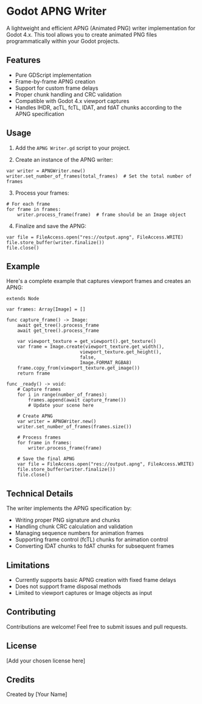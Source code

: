# Godot APNG Writer

A lightweight and efficient APNG (Animated PNG) writer implementation for Godot 4.x. This tool allows you to create animated PNG files programmatically within your Godot projects.

## Features

- Pure GDScript implementation
- Frame-by-frame APNG creation
- Support for custom frame delays
- Proper chunk handling and CRC validation
- Compatible with Godot 4.x viewport captures
- Handles IHDR, acTL, fcTL, IDAT, and fdAT chunks according to the APNG specification

## Usage

1. Add the `APNG Writer.gd` script to your project.

2. Create an instance of the APNG writer:
```gdscript
var writer = APNGWriter.new()
writer.set_number_of_frames(total_frames)  # Set the total number of frames
```

3. Process your frames:
```gdscript
# For each frame
for frame in frames:
    writer.process_frame(frame)  # frame should be an Image object
```

4. Finalize and save the APNG:
```gdscript
var file = FileAccess.open("res://output.apng", FileAccess.WRITE)
file.store_buffer(writer.finalize())
file.close()
```

## Example

Here's a complete example that captures viewport frames and creates an APNG:

```gdscript
extends Node

var frames: Array[Image] = []

func capture_frame() -> Image:
    await get_tree().process_frame
    await get_tree().process_frame
    
    var viewport_texture = get_viewport().get_texture()
    var frame = Image.create(viewport_texture.get_width(), 
                           viewport_texture.get_height(), 
                           false, 
                           Image.FORMAT_RGBA8)
    frame.copy_from(viewport_texture.get_image())
    return frame

func _ready() -> void:
    # Capture frames
    for i in range(number_of_frames):
        frames.append(await capture_frame())
        # Update your scene here
    
    # Create APNG
    var writer = APNGWriter.new()
    writer.set_number_of_frames(frames.size())
    
    # Process frames
    for frame in frames:
        writer.process_frame(frame)
    
    # Save the final APNG
    var file = FileAccess.open("res://output.apng", FileAccess.WRITE)
    file.store_buffer(writer.finalize())
    file.close()
```

## Technical Details

The writer implements the APNG specification by:
- Writing proper PNG signature and chunks
- Handling chunk CRC calculation and validation
- Managing sequence numbers for animation frames
- Supporting frame control (fcTL) chunks for animation control
- Converting IDAT chunks to fdAT chunks for subsequent frames

## Limitations

- Currently supports basic APNG creation with fixed frame delays
- Does not support frame disposal methods
- Limited to viewport captures or Image objects as input

## Contributing

Contributions are welcome! Feel free to submit issues and pull requests.

## License

[Add your chosen license here]

## Credits

Created by [Your Name]
